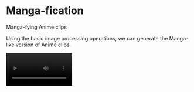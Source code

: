 # Manga-fication
Manga-fying Anime clips

Using the basic image processing operations, we can generate the Manga-like version of Anime clips.

<video src='test.mp4' width=180/> | <video src='output.mp4' width=180/>
